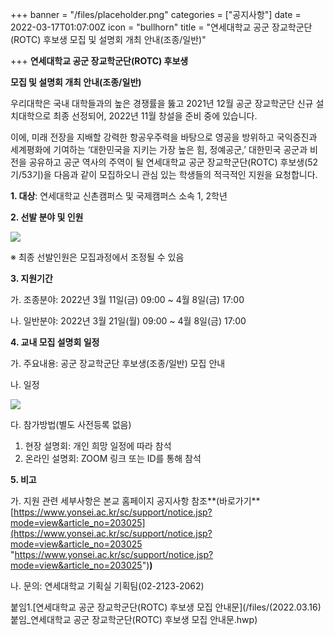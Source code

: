+++
banner = "/files/placeholder.png"
categories = ["공지사항"]
date = 2022-03-17T01:07:00Z
icon = "bullhorn"
title = "연세대학교 공군 장교학군단(ROTC) 후보생  모집 및 설명회 개최 안내(조종/일반)"

+++
**연세대학교 공군 장교학군단(ROTC) 후보생**

**모집 및 설명회 개최 안내(조종/일반)**

우리대학은 국내 대학들과의 높은 경쟁률을 뚫고 2021년 12월 공군 장교학군단 신규 설치대학으로 최종 선정되어, 2022년 11월 창설을 준비 중에 있습니다.

이에, 미래 전장을 지배할 강력한 항공우주력을 바탕으로 영공을 방위하고 국익증진과 세계평화에 기여하는 ‘대한민국을 지키는 가장 높은 힘, 정예공군,’ 대한민국 공군과 비전을 공유하고 공군 역사의 주역이 될 연세대학교 공군 장교학군단(ROTC) 후보생(52기/53기)을 다음과 같이 모집하오니 관심 있는 학생들의 적극적인 지원을 요청합니다.

**1. 대상**: 연세대학교 신촌캠퍼스 및 국제캠퍼스 소속 1, 2학년

**2. 선발 분야 및 인원**

![](/files/20220317_095503.png)

※ 최종 선발인원은 모집과정에서 조정될 수 있음

**3. 지원기간**

가. 조종분야: 2022년 3월 11일(금) 09:00 \~ 4월 8일(금) 17:00

나. 일반분야: 2022년 3월 21일(월) 09:00 \~ 4월 8일(금) 17:00

**4. 교내 모집 설명회 일정**

가. 주요내용: 공군 장교학군단 후보생(조종/일반) 모집 안내

나. 일정

![](/files/20220317_095643.png)

다. 참가방법(별도 사전등록 없음)

1. 현장 설명회: 개인 희망 일정에 따라 참석
2. 온라인 설명회: ZOOM 링크 또는 ID를 통해 참석

**5. 비고**

가. 지원 관련 세부사항은 본교 홈페이지 공지사항 참조**(바로가기**[https://www.yonsei.ac.kr/sc/support/notice.jsp?mode=view&article_no=203025](https://www.yonsei.ac.kr/sc/support/notice.jsp?mode=view&article_no=203025 "https://www.yonsei.ac.kr/sc/support/notice.jsp?mode=view&article_no=203025")**)**

나. 문의: 연세대학교 기획실 기획팀(02-2123-2062)

붙임1.\[연세대학교 공군 장교학군단(ROTC) 후보생 모집 안내문\](/files/(2022.03.16) 붙임_연세대학교 공군 장교학군단(ROTC) 후보생 모집 안내문.hwp)